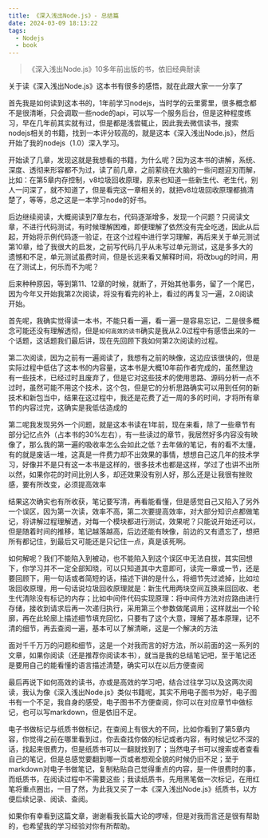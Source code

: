 ```yaml
---
title: 《深入浅出Node.js》- 总结篇
date: 2024-03-09 18:13:22
tags:
  - Nodejs
  - book
---
```


>《深入浅出Node.js》10多年前出版的书，依旧经典耐读


关于读《深入浅出Node.js》这本书有很多的感悟，就在此跟大家一一分享了

首先我是如何读到这本书的，1年前学习nodejs，当时学的云里雾里，很多概念都不是很清晰，只会调取一些node的api，可以写一个服务后台，但是这种程度练习，早在几年前其实就有过，但是都是浅尝辄止，因此我去微信读书，搜索nodejs相关的书籍，找到一本评分较高的，就是这本《深入浅出Node.js》，然后开始了我的nodejs（1.0）深入学习。

开始读了几章，发现这就是我想看的书籍，为什么呢？因为这本书的讲解，系统、深度、透彻来形容都不为过，读了前几章，之前萦绕在大脑的一些问题迎刃而解，比如：在第5章内存控制，v8垃圾回收原理，原来也知道一些新生代、老生代，别人一问深了，就不知道了，但是看完这一章相关的，就把v8垃圾回收原理都搞清楚了，等等，总之这是一本学习node的好书。

后边继续阅读，大概阅读到7章左右，代码逐渐增多，发现一个问题？只阅读文章，不进行代码测试，有时候理解困难，即便理解了依然没有完全吃透，因此从后起，开始将示例代码逐一验证，在这个过程中进行学习理解，再后来关于单元测试第10章，给了我很大的启发，之前写代码几乎从未写过单元测试，这是多多大的遗憾和不足，单元测试虽费时间，但是长远来看又解释时间，将改bug的时间，用在了测试上，何乐而不为呢？

后来种种原因，等到第11、12章的时候，就断了，开始其他事务，留了一个尾巴，因为今年又开始我第2次阅读，将没有看完的补上，看过的再复习一遍，2.0阅读开始。

首先呢，我确实觉得读一本书，不能只看一遍，看一遍一是容易忘记，二是很多概念可能还没有理解透彻，但是`如何高效的读书`确实是我从2.0过程中有感悟出来的一个话题，这话题我们最后讲，现在先回顾下我如何第2次阅读的过程。

第二次阅读，因为之前有一遍阅读了，我想有之前的映像，这边应该很快的，但是实际过程中低估了这本书的内容量，这本书是大概10年前作者完成的，虽然里边有一些技术，已经过时且废弃了，但是它对这些技术的使用思路、源码分析一点不过时，虽然可能不用这个技术，这个包，但是它的分析思路确实可以用到任何的新技术和新包当中，结果在这过程中，我还是花费了近一周的多的时间，才将所有章节的内容过完，这确实是我低估造成的

第二呢我发现另外一个问题，就是这本书读在1年前，现在来看，除了一些章节有部分记忆点外（占本书的30%左右），有一些读过的章节，我居然好多内容没有映像了，那么我的第一遍的吸收率怎么会如此之低？去年做的笔记，有的看不太懂，有的就是废话一堆，这真是一件费力却不出效果的事情，想想自己这几年的技术学习，好像并不是只有这一本书是这样的，很多技术也都是这样，学过了也讲不出所以然，如果你花的时间比别人多，却还效果没有别人好，那么还是让我很有挫败感，要有所改变，必须提高效率

结果这次确实也有所收获，笔记要写清，再看能看懂，但是感觉自己又陷入了另外一个误区，因为第一次读，效率不高，第二次要提高效率，对大部分知识点都做笔记，将讲解过程理解透，对每一个模块都进行测试，效果呢？只能说开始还可以，但是随着时间的推移，笔记越落越高，后边还能有映像，前边的又有遗忘了，想把所有都记住，到最后又可能还是只记住一点，真是该死啊。

如何解呢？我们不能陷入到被动，也不能陷入到这个误区中无法自拔，其实回想下，你学习并不一定全部知晓，可以只知道其中大意即可，读完一章或一节，还是要回顾下，用一句话或者简短的话，描述下讲的是什么，将细节先过滤掉，比如垃圾回收原理，用一句话说垃圾回收原理就是：新生代用两块空间互换来回回收、老生代清除没有标记的内存；比如中间件代码实现原理：将中间件方法对应路由进行存储，接收到请求后再一次递归执行，采用第三个参数做尾调用；这样就出一个轮廓，再在此轮廓上描述细节填充回忆，只要有了这个大意，理解了基本原理，记不清的细节，再去查阅一遍，基本可以了解清晰，这是一个解决的方法

面对千千万万的问题和细节，这是一个对我而言的好方法，所以前面的这一系列的文章，如果你阅读（还是推荐你阅读本书），就当是我的总结笔记吧，至于笔记还是要用自己的能看懂的语言描述清楚，确实可以在以后方便查阅

最后再说下如何高效的读书，亦或是高效的学习吧，结合过往学习以及这两次阅读，我认为像《深入浅出Node.js》类似书籍呢，其实不用电子图书为好，电子图书有一个不足，我自身的感受，电子图书不方便查阅，你可以在对应章节中做标记，也可以写markdown，但是依旧不足。

电子书做标记与纸质书做标记，在查阅上有很大的不同，比如你看到了第5章内容，你觉得之前在哪里看到过，你去查找你做的标记或者内容，有时候记忆不深的话，找起来很费力，但是纸质书可以一翻就找到了；当然电子书可以搜索或者查看自己的笔记，但是总感觉要翻到哪一页或者想观全貌的时候仍旧不足；至于markdown对电子书做笔记，复制粘贴自己觉得重点的内容，是一件很费时的事，而纸质书，在阅读过程中不需要这些；我读纸质书，先用黑笔做一次标记，在用红笔将重点圈出，一目了然，为此我又买了一本《深入浅出Node.js》纸质书，以方便后续记录、阅读、查阅。

如果你有幸看到这篇文章，谢谢看我长篇大论的啰嗦，但是对我而言还是很有帮助的，也希望我的学习经验对你有所帮助。